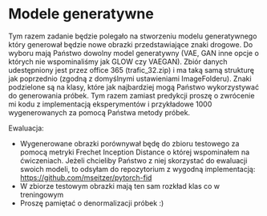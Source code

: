 # Modele generatywne

Tym razem zadanie będzie polegało na stworzeniu modelu generatywnego który generował będzie nowe obrazki przedstawiające znaki drogowe. Do wyboru mają Państwo dowolny model generatywny (VAE, GAN inne opcje o których nie wspominaliśmy jak GLOW czy VAEGAN). Zbiór danych udestępniony jest przez office 365 (trafic_32.zip) i ma taką samą strukturę jak poprzednio (zgodną z domyślnymi ustawieniami ImageFolderu). Znaki podzielone są na klasy, które jak najbardziej mogą Państwo wykorzystywać do generowania próbek. Tym razem zamiast predykcji proszę o zwrócenie mi kodu z implementacją eksperymentów i przykładowe 1000 wygenerowanych za pomocą Państwa metody próbek.

Ewaluacja:

- Wygenerowane obrazki porównywał będę do zbioru testowego za pomocą metryki Frechet Inception Distance o której wspominałem na ćwiczeniach. Jeżeli chcieliby Państwo z niej skorzystać do ewaluacji swoich modeli, to odsyłam do repozytorium z wygodną implementacją: https://github.com/mseitzer/pytorch-fid
- W zbiorze testowym obrazki mają ten sam rozkład klas co w treningowym
- Proszę pamiętać o denormalizacji próbek :)
